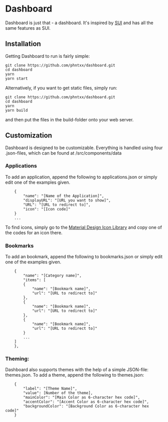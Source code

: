 ﻿# Dashboard

[screenshot]: https://github.com/phntxx/dashboard/blob/master/screenshot.png


Dashboard is just that - a dashboard. It's inspired by [SUI](https://github.com/jeroenpardon/sui) and has all the same features as SUI.

## Installation
Getting Dashboard to run is fairly simple:

    git clone https://github.com/phntxx/dashboard.git
    cd dashboard
    yarn
    yarn start

Alternatively, if you want to get static files, simply run:

    git clone https://github.com/phntxx/dashboard.git
    cd dashboard
    yarn
    yarn build
and then put the files in the build-folder onto your web server.
## Customization
Dashboard is designed to be customizable. Everything is handled using four .json-files, which can be found at /src/components/data

### Applications
To add an application, append the following to applications.json or simply edit one of the examples given.

```
    {
	    "name": "[Name of the Application]",
	    "displayURL": "[URL you want to show]",
	    "URL": "[URL to redirect to]",
	    "icon": "[Icon code]"
    }
    ...
```

   To find icons, simply go to the [Material Design Icon Library](https://material.io/icons/) and copy one of the codes for an icon there.

### Bookmarks

To add an bookmark, append the following to bookmarks.json or simply edit one of the examples given.

```
    {
	    "name": "[Category name]",
	    "items": [
	    {
		    "name": "[Bookmark name]",
		    "url": "[URL to redirect to]"
	    },
	    {
		    "name": "[Bookmark name]",
		    "url": "[URL to redirect to]"
	    },
	    {
		    "name": "[Bookmark name]",
		    "url": "[URL to redirect to]"
	    }
	    ...
    ]
    },
```

### Theming:
Dashboard also supports themes with the help of a simple JSON-file: themes.json. To add a theme, append the following to themes.json:

```
    {
	    "label": "[Theme Name]",
	    "value": [Number of the theme],
	    "mainColor": "[Main Color as 6-character hex code]",
	    "accentColor": "[Accent Color as 6-character hex code]",
	    "backgroundColor": "[Background Color as 6-character hex code]"
    }
```
